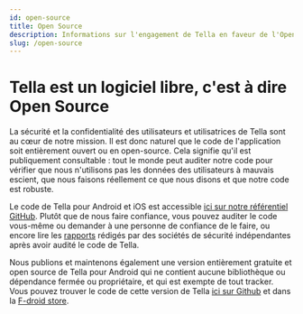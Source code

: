 ```yaml
---
id: open-source
title: Open Source
description: Informations sur l'engagement de Tella en faveur de l'Open Source ou code source ouvert et liens vers des référentiels
slug: /open-source
---
```



# Tella est un logiciel libre, c'est à dire Open Source

La sécurité et la confidentialité des utilisateurs et utilisatrices de Tella sont au cœur de notre mission. Il est donc naturel que le code de l'application soit entièrement ouvert ou en open-source. Cela signifie qu'il est publiquement consultable : tout le monde peut auditer notre code pour vérifier que nous n'utilisons pas les données des utilisateurs à mauvais escient, que nous faisons réellement ce que nous disons et que notre code est robuste.

Le code de Tella pour Android et iOS est accessible [ici sur notre référentiel GitHub](https://github.com/horizontal-org). Plutôt que de nous faire confiance, vous pouvez auditer le code vous-même ou demander à une personne de confiance de le faire, ou encore lire les [rapports](/security-and-privacy#security-audits) rédigés par des sociétés de sécurité indépendantes après avoir audité le code de Tella.


Nous publions et maintenons également une version entièrement gratuite et open source de Tella pour Android qui ne contient aucune bibliothèque ou dépendance fermée ou propriétaire, et qui est exempte de tout tracker. Vous pouvez trouver le code de cette version de Tella [ici sur Github](https://github.com/Horizontal-org/Tella-Android-FOSS) et dans la [F-droid store](https://f-droid.org/en/packages/org.hzontal.tellaFOSS/).


